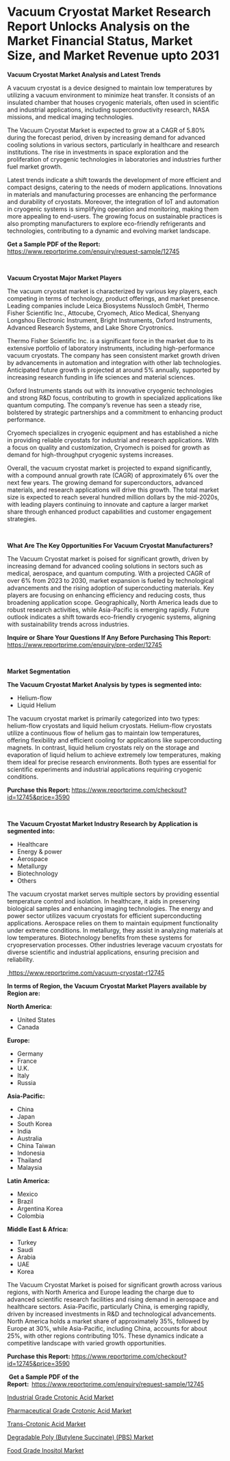 <p><h1>Vacuum Cryostat Market Research Report Unlocks Analysis on the Market Financial Status, Market Size, and Market Revenue upto 2031</h1></p><p><strong>Vacuum Cryostat Market Analysis and Latest Trends</strong></p>
<p><p>A vacuum cryostat is a device designed to maintain low temperatures by utilizing a vacuum environment to minimize heat transfer. It consists of an insulated chamber that houses cryogenic materials, often used in scientific and industrial applications, including superconductivity research, NASA missions, and medical imaging technologies. </p><p>The Vacuum Cryostat Market is expected to grow at a CAGR of 5.80% during the forecast period, driven by increasing demand for advanced cooling solutions in various sectors, particularly in healthcare and research institutions. The rise in investments in space exploration and the proliferation of cryogenic technologies in laboratories and industries further fuel market growth. </p><p>Latest trends indicate a shift towards the development of more efficient and compact designs, catering to the needs of modern applications. Innovations in materials and manufacturing processes are enhancing the performance and durability of cryostats. Moreover, the integration of IoT and automation in cryogenic systems is simplifying operation and monitoring, making them more appealing to end-users. The growing focus on sustainable practices is also prompting manufacturers to explore eco-friendly refrigerants and technologies, contributing to a dynamic and evolving market landscape.</p></p>
<p><strong>Get a Sample PDF of the Report:&nbsp;</strong> <a href="https://www.reportprime.com/enquiry/request-sample/12745?utm_campaign=1619&utm_medium=2&utm_source=Github&utm_content=ia&utm_term=18102024&utm_id=vacuum-cryostat">https://www.reportprime.com/enquiry/request-sample/12745</a></p>
<p>&nbsp;</p>
<p><strong>Vacuum Cryostat Major Market Players</strong></p>
<p><p>The vacuum cryostat market is characterized by various key players, each competing in terms of technology, product offerings, and market presence. Leading companies include Leica Biosystems Nussloch GmbH, Thermo Fisher Scientific Inc., Attocube, Cryomech, Atico Medical, Shenyang Longshou Electronic Instrument, Bright Instruments, Oxford Instruments, Advanced Research Systems, and Lake Shore Cryotronics.</p><p>Thermo Fisher Scientific Inc. is a significant force in the market due to its extensive portfolio of laboratory instruments, including high-performance vacuum cryostats. The company has seen consistent market growth driven by advancements in automation and integration with other lab technologies. Anticipated future growth is projected at around 5% annually, supported by increasing research funding in life sciences and material sciences.</p><p>Oxford Instruments stands out with its innovative cryogenic technologies and strong R&D focus, contributing to growth in specialized applications like quantum computing. The company’s revenue has seen a steady rise, bolstered by strategic partnerships and a commitment to enhancing product performance.</p><p>Cryomech specializes in cryogenic equipment and has established a niche in providing reliable cryostats for industrial and research applications. With a focus on quality and customization, Cryomech is poised for growth as demand for high-throughput cryogenic systems increases.</p><p>Overall, the vacuum cryostat market is projected to expand significantly, with a compound annual growth rate (CAGR) of approximately 6% over the next few years. The growing demand for superconductors, advanced materials, and research applications will drive this growth. The total market size is expected to reach several hundred million dollars by the mid-2020s, with leading players continuing to innovate and capture a larger market share through enhanced product capabilities and customer engagement strategies.</p></p>
<p>&nbsp;</p>
<p><strong>What Are The Key Opportunities For Vacuum Cryostat Manufacturers?</strong></p>
<p><p>The Vacuum Cryostat market is poised for significant growth, driven by increasing demand for advanced cooling solutions in sectors such as medical, aerospace, and quantum computing. With a projected CAGR of over 6% from 2023 to 2030, market expansion is fueled by technological advancements and the rising adoption of superconducting materials. Key players are focusing on enhancing efficiency and reducing costs, thus broadening application scope. Geographically, North America leads due to robust research activities, while Asia-Pacific is emerging rapidly. Future outlook indicates a shift towards eco-friendly cryogenic systems, aligning with sustainability trends across industries.</p></p>
<p><strong>Inquire or Share Your Questions If Any Before Purchasing This Report:</strong> <a href="https://www.reportprime.com/enquiry/pre-order/12745?utm_campaign=1619&utm_medium=2&utm_source=Github&utm_content=ia&utm_term=18102024&utm_id=vacuum-cryostat">https://www.reportprime.com/enquiry/pre-order/12745</a></p>
<p>&nbsp;</p>
<p><strong>Market Segmentation</strong></p>
<p><strong>The Vacuum Cryostat Market Analysis by types is segmented into:</strong></p>
<p><ul><li>Helium-flow</li><li>Liquid Helium</li></ul></p>
<p><p>The vacuum cryostat market is primarily categorized into two types: helium-flow cryostats and liquid helium cryostats. Helium-flow cryostats utilize a continuous flow of helium gas to maintain low temperatures, offering flexibility and efficient cooling for applications like superconducting magnets. In contrast, liquid helium cryostats rely on the storage and evaporation of liquid helium to achieve extremely low temperatures, making them ideal for precise research environments. Both types are essential for scientific experiments and industrial applications requiring cryogenic conditions.</p></p>
<p><strong>Purchase this Report:&nbsp;</strong><a href="https://www.reportprime.com/checkout?id=12745&price=3590&utm_campaign=1619&utm_medium=2&utm_source=Github&utm_content=ia&utm_term=18102024&utm_id=vacuum-cryostat">https://www.reportprime.com/checkout?id=12745&price=3590</a></p>
<p>&nbsp;</p>
<p><strong>The Vacuum Cryostat Market Industry Research by Application is segmented into:</strong></p>
<p><ul><li>Healthcare</li><li>Energy & power</li><li>Aerospace</li><li>Metallurgy</li><li>Biotechnology</li><li>Others</li></ul></p>
<p><p>The vacuum cryostat market serves multiple sectors by providing essential temperature control and isolation. In healthcare, it aids in preserving biological samples and enhancing imaging technologies. The energy and power sector utilizes vacuum cryostats for efficient superconducting applications. Aerospace relies on them to maintain equipment functionality under extreme conditions. In metallurgy, they assist in analyzing materials at low temperatures. Biotechnology benefits from these systems for cryopreservation processes. Other industries leverage vacuum cryostats for diverse scientific and industrial applications, ensuring precision and reliability.</p></p>
<p><a href="https://www.reportprime.com/vacuum-cryostat-r12745?utm_campaign=1619&utm_medium=2&utm_source=Github&utm_content=ia&utm_term=18102024&utm_id=vacuum-cryostat">&nbsp;https://www.reportprime.com/vacuum-cryostat-r12745</a></p>
<p><strong>In terms of Region, the Vacuum Cryostat Market Players available by Region are:</strong></p>
<p>
    <p> <strong> North America: </strong>
        <ul>
            <li>United States</li>
            <li>Canada</li>
        </ul>
        </p> 
    <p> <strong> Europe: </strong>
        <ul>
            <li>Germany</li>
            <li>France</li>
            <li>U.K.</li>
            <li>Italy</li>
            <li>Russia</li>
        </ul>
        </p> 
    <p> <strong> Asia-Pacific: </strong>
        <ul>
            <li>China</li>
            <li>Japan</li>
            <li>South Korea</li>
            <li>India</li>
            <li>Australia</li>
            <li>China Taiwan</li>
            <li>Indonesia</li>
            <li>Thailand</li>
            <li>Malaysia</li>
        </ul>
        </p> 
    <p> <strong> Latin America: </strong>
        <ul>
            <li>Mexico</li>
            <li>Brazil</li>
            <li>Argentina Korea</li>
            <li>Colombia</li>
        </ul>
        </p> 
    <p> <strong> Middle East & Africa: </strong>
        <ul>
            <li>Turkey</li>
            <li>Saudi</li>
            <li>Arabia</li>
            <li>UAE</li>
            <li>Korea</li>
        </ul>
    </p>
    </p>
<p><p>The Vacuum Cryostat Market is poised for significant growth across various regions, with North America and Europe leading the charge due to advanced scientific research facilities and rising demand in aerospace and healthcare sectors. Asia-Pacific, particularly China, is emerging rapidly, driven by increased investments in R&D and technological advancements. North America holds a market share of approximately 35%, followed by Europe at 30%, while Asia-Pacific, including China, accounts for about 25%, with other regions contributing 10%. These dynamics indicate a competitive landscape with varied growth opportunities.</p></p>
<p><strong>Purchase this Report: </strong><a href="https://www.reportprime.com/checkout?id=12745&price=3590&utm_campaign=1619&utm_medium=2&utm_source=Github&utm_content=ia&utm_term=18102024&utm_id=vacuum-cryostat">https://www.reportprime.com/checkout?id=12745&price=3590</a></p>
<p>&nbsp;<strong>Get a Sample PDF of the Report:&nbsp;&nbsp;</strong><a href="https://www.reportprime.com/enquiry/request-sample/12745?utm_campaign=1619&utm_medium=2&utm_source=Github&utm_content=ia&utm_term=18102024&utm_id=vacuum-cryostat">https://www.reportprime.com/enquiry/request-sample/12745</a></p>
<p><strong></strong></p>
<p><p><a href="https://www.linkedin.com/pulse/industrial-grade-crotonic-acid-market-trends-strategic-insights-q2vvf?utm_campaign=1619&utm_medium=2&utm_source=Github&utm_content=ia&utm_term=18102024&utm_id=vacuum-cryostat">Industrial Grade Crotonic Acid Market</a></p><p><a href="https://www.linkedin.com/pulse/pharmaceutical-grade-crotonic-acid-market-size-share-analysis-rziac?utm_campaign=1619&utm_medium=2&utm_source=Github&utm_content=ia&utm_term=18102024&utm_id=vacuum-cryostat">Pharmaceutical Grade Crotonic Acid Market</a></p><p><a href="https://www.linkedin.com/pulse/trans-crotonic-acid-market-refracting-trends-consumer-behaviors-jgkpc?utm_campaign=1619&utm_medium=2&utm_source=Github&utm_content=ia&utm_term=18102024&utm_id=vacuum-cryostat">Trans-Crotonic Acid Market</a></p><p><a href="https://www.linkedin.com/pulse/global-degradable-poly-butylene-succinate-pbs-market-opportunities-4t95c?utm_campaign=1619&utm_medium=2&utm_source=Github&utm_content=ia&utm_term=18102024&utm_id=vacuum-cryostat">Degradable Poly (Butylene Succinate) (PBS) Market</a></p><p><a href="https://www.linkedin.com/pulse/food-grade-inositol-market-growth-segmentation-regional-analysis-3fiof?utm_campaign=1619&utm_medium=2&utm_source=Github&utm_content=ia&utm_term=18102024&utm_id=vacuum-cryostat">Food Grade Inositol Market</a></p></p>